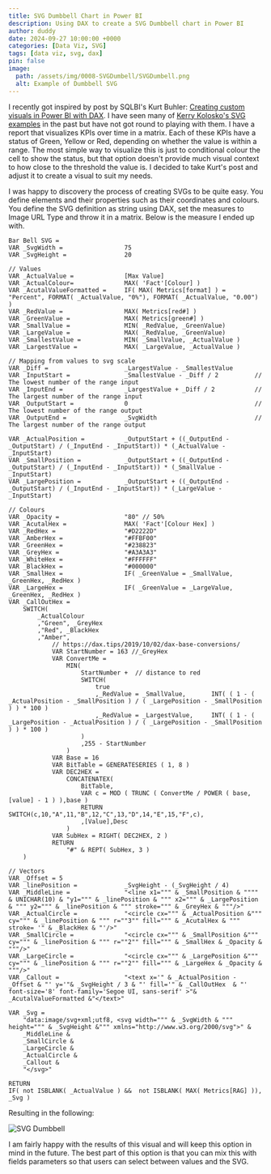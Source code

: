```yaml
---
title: SVG Dumbbell Chart in Power BI
description: Using DAX to create a SVG Dumbbell chart in Power BI 
author: duddy
date: 2024-09-27 10:00:00 +0000
categories: [Data Viz, SVG]
tags: [data viz, svg, dax]
pin: false
image:
  path: /assets/img/0008-SVGDumbell/SVGDumbell.png
  alt: Example of Dumbbell SVG
---
```


I recently got inspired by post by SQLBI's Kurt Buhler: [Creating custom visuals in Power BI with DAX](https://www.sqlbi.com/articles/creating-custom-visuals-in-power-bi-with-dax/). I have seen many of [Kerry Kolosko's SVG examples](https://kerrykolosko.com/category/dataviz/svg/) in the past but have not got round to playing with them. I have a report that visualizes KPIs over time in a matrix. Each of these KPIs have a status of Green, Yellow or Red, depending on whether the value is within a range. The most simple way to visualize this is just to conditional colour the cell to show the status, but that option doesn't provide much visual context to how close to the threshold the value is. I decided to take Kurt's post and adjust it to create a visual to suit my needs.

I was happy to discovery the process of creating SVGs to be quite easy. You define elements and their properties such as their coordinates and colours. You define the SVG definition as string using DAX, set the measures to Image URL Type and throw it in a matrix. Below is the measure I ended up with.

```dax
Bar Bell SVG =
VAR _SvgWidth =                 75
VAR _SvgHeight =                20

// Values
VAR _ActualValue =              [Max Value]
VAR _ActualColour=              MAX( 'Fact'[Colour] )
VAR _AcutalValueFormatted =     IF( MAX( Metrics[format] ) = "Percent", FORMAT( _ActualValue, "0%"), FORMAT( _ActualValue, "0.00") )
VAR _RedValue =                 MAX( Metrics[red#] )
VAR _GreenValue =               MAX( Metrics[green#] )
VAR _SmallValue =               MIN( _RedValue, _GreenValue)
VAR _LargeValue =               MAX( _RedValue, _GreenValue) 
VAR _SmallestValue =            MIN( _SmallValue, _ActualValue )
VAR _LargestValue =             MAX( _LargeValue, _ActualValue )

// Mapping from values to svg scale
VAR _Diff =                     _LargestValue - _SmallestValue
VAR _InputStart =               _SmallestValue - _Diff / 2          // The lowest number of the range input
VAR _InputEnd =                 _LargestValue + _Diff / 2           // The largest number of the range input
VAR _OutputStart =              0                                   // The lowest number of the range output
VAR _OutputEnd =                _SvgWidth                           // The largest number of the range output

VAR _ActualPosition =           _OutputStart + ((_OutputEnd - _OutputStart) / (_InputEnd - _InputStart)) * (_ActualValue - _InputStart)
VAR _SmallPosition =            _OutputStart + ((_OutputEnd - _OutputStart) / (_InputEnd - _InputStart)) * (_SmallValue - _InputStart)
VAR _LargePosition =            _OutputStart + ((_OutputEnd - _OutputStart) / (_InputEnd - _InputStart)) * (_LargeValue - _InputStart)
 
// Colours
VAR _Opacity =                  "80" // 50%
VAR _AcutalHex =                MAX( 'Fact'[Colour Hex] )
VAR _RedHex =                   "#D2222D"
VAR _AmberHex =                 "#FFBF00"
VAR _GreenHex =                 "#238823"
VAR _GreyHex =                  "#A3A3A3"
VAR _WhiteHex =                 "#FFFFFF"
VAR _BlackHex =                 "#000000"
VAR _SmallHex =                 IF( _GreenValue = _SmallValue, _GreenHex, _RedHex )
VAR _LargeHex =                 IF( _GreenValue = _LargeValue, _GreenHex, _RedHex )
VAR _CallOutHex =              
    SWITCH(
        _ActualColour
        ,"Green", _GreyHex
        ,"Red", _BlackHex   
        ,"Amber",
            // https://dax.tips/2019/10/02/dax-base-conversions/
            VAR StartNumber = 163 //_GreyHex
            VAR ConvertMe =
                MIN(
                    StartNumber +  // distance to red
                    SWITCH(
                        true
                        ,_RedValue = _SmallValue,       INT( ( 1 - ( _ActualPosition - _SmallPosition ) / ( _LargePosition - _SmallPosition ) ) * 100 )
                        ,_RedValue = _LargestValue,     INT( ( 1 - ( _LargePosition - _ActualPosition ) / ( _LargePosition - _SmallPosition ) ) * 100 )
                    )
                    ,255 - StartNumber
                )
            VAR Base = 16
            VAR BitTable = GENERATESERIES ( 1, 8 )
            VAR DEC2HEX =
                CONCATENATEX(
                    BitTable,
                    VAR c = MOD ( TRUNC ( ConvertMe / POWER ( base, [value] - 1 ) ),base )
                    RETURN SWITCH(c,10,"A",11,"B",12,"C",13,"D",14,"E",15,"F",c),
                    ,[Value],Desc
                )
            VAR SubHex = RIGHT( DEC2HEX, 2 )
            RETURN
                "#" & REPT( SubHex, 3 )
    )

// Vectors
VAR _Offset = 5
VAR _linePosition =             _SvgHeight - (_SvgHeight / 4)
VAR _MiddleLine =               "<line x1=""" & _SmallPosition & """" & UNICHAR(10) & "y1=""" & _linePosition & """ x2=""" & _LargePosition & """ y2=""" & _linePosition & """ stroke=""" & _GreyHex & """/>"
VAR _ActualCircle =             "<circle cx=""" & _ActualPosition &""" cy=""" & _linePosition & """ r=""3"" fill=""" & _AcutalHex & """ stroke= '" & _BlackHex & "'/>"
VAR _SmallCircle =              "<circle cx=""" & _SmallPosition &""" cy=""" & _linePosition & """ r=""2"" fill=""" & _SmallHex & _Opacity & """/>"
VAR _LargeCircle =              "<circle cx=""" & _LargePosition &""" cy=""" & _linePosition & """ r=""2"" fill=""" & _LargeHex & _Opacity & """/>"
VAR _Callout =                  "<text x='" & _ActualPosition - _Offset & "' y='"& _SvgHeight / 3 & "' fill='" & _CallOutHex  & "' font-size='8' font-family='Segoe UI, sans-serif' >"& _AcutalValueFormatted &"</text>"
 
VAR _Svg =
    "data:image/svg+xml;utf8, <svg width=""" & _SvgWidth & """ height=""" & _SvgHeight &""" xmlns="http://www.w3.org/2000/svg">" &
    _MiddleLine &
    _SmallCircle &
    _LargeCircle &
    _ActualCircle &
    _Callout &
    "</svg>"

RETURN
IF( not ISBLANK( _ActualValue ) &&  not ISBLANK( MAX( Metrics[RAG] )), _Svg )
```

Resulting in the following:

![SVG Dumbbell](/assets/img/0008-SVGDumbell/SVGDumbell.png)

I am fairly happy with the results of this visual and will keep this option in mind in the future. The best part of this option is that you can mix this with fields parameters so that users can select between values and the SVG.